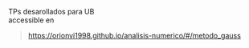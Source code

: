 TPs desarollados para UB\
accessible en
>https://orionvi1998.github.io/analisis-numerico/#/metodo_gauss
